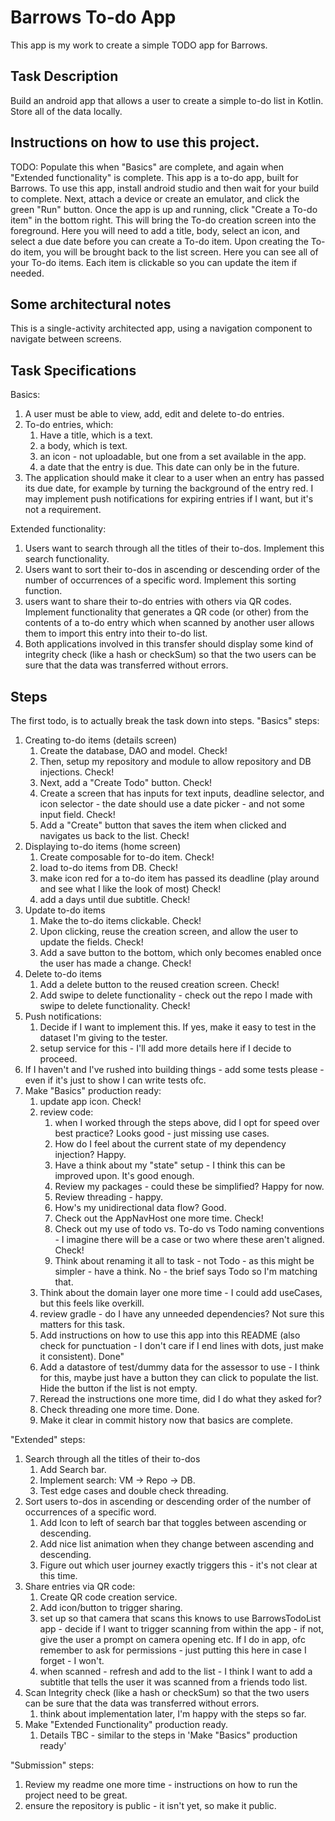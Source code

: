 # Barrows To-do App
This app is my work to create a simple TODO app for Barrows.

## Task Description
Build an android app that allows a user to create a simple to-do list in Kotlin.
Store all of the data locally.

## Instructions on how to use this project.
TODO: Populate this when "Basics" are complete, and again when "Extended functionality" is complete.
This app is a to-do app, built for Barrows.
To use this app, install android studio and then wait for your build to complete.
Next, attach a device or create an emulator, and click the green "Run" button.
Once the app is up and running, click "Create a To-do item" in the bottom right.
This will bring the To-do creation screen into the foreground.
Here you will need to add a title, body, select an icon, and select a due date before you can create a To-do item.
Upon creating the To-do item, you will be brought back to the list screen. Here you can see all of your To-do items.
Each item is clickable so you can update the item if needed.

## Some architectural notes
This is a single-activity architected app, using a navigation component to navigate between screens.

## Task Specifications
Basics:
1. A user must be able to view, add, edit and delete to-do entries.
2. To-do entries, which:
   1. Have a title, which is a text.
   2. a body, which is text.
   3. an icon - not uploadable, but one from a set available in the app.
   4. a date that the entry is due. This date can only be in the future.
3. The application should make it clear to a user when an entry has passed its due date, for example by turning the background of the entry red.
I may implement push notifications for expiring entries if I want, but it's not a requirement.

Extended functionality:
1. Users want to search through all the titles of their to-dos. Implement this search functionality.
2. Users want to sort their to-dos in ascending or descending order of the number of occurrences of a specific word. Implement this sorting function.
3. users want to share their to-do entries with others via QR codes. Implement functionality that generates a QR code (or other) from the contents of a to-do entry which when scanned by another user allows them to import this entry into their to-do list.
4. Both applications involved in this transfer should display some kind of integrity check (like a hash or checkSum) so that the two users can be sure that the data was transferred without errors.

## Steps
The first todo, is to actually break the task down into steps.
"Basics" steps:
1. Creating to-do items (details screen)
   1. Create the database, DAO and model. Check!
   2. Then, setup my repository and module to allow repository and DB injections. Check!
   3. Next, add a "Create Todo" button. Check!
   4. Create a screen that has inputs for text inputs, deadline selector, and icon selector - the date should use a date picker - and not some input field. Check!
   5. Add a "Create" button that saves the item when clicked and navigates us back to the list. Check!
2. Displaying to-do items (home screen)
   1. Create composable for to-do item. Check!
   2. load to-do items from DB. Check! 
   3. make icon red for a to-do item has passed its deadline (play around and see what I like the look of most) Check!
   4. add a days until due subtitle. Check!
3. Update to-do items
   1. Make the to-do items clickable. Check!
   2. Upon clicking, reuse the creation screen, and allow the user to update the fields. Check!
   3. Add a save button to the bottom, which only becomes enabled once the user has made a change. Check!
4. Delete to-do items
   1. Add a delete button to the reused creation screen. Check!
   2. Add swipe to delete functionality - check out the repo I made with swipe to delete functionality. Check!
5. Push notifications:
   1. Decide if I want to implement this. If yes, make it easy to test in the dataset I'm giving to the tester.
   2. setup service for this - I'll add more details here if I decide to proceed.
6. If I haven't and I've rushed into building things - add some tests please - even if it's just to show I can write tests ofc.
7. Make "Basics" production ready:
   1. update app icon. Check!
   2. review code:
      1. when I worked through the steps above, did I opt for speed over best practice? Looks good - just missing use cases.
      2. How do I feel about the current state of my dependency injection? Happy.
      3. Have a think about my "state" setup - I think this can be improved upon. It's good enough.
      4. Review my packages - could these be simplified? Happy for now.
      5. Review threading - happy.
      6. How's my unidirectional data flow? Good.
      7. Check out the AppNavHost one more time. Check!
      8. Check out my use of todo vs. To-do vs Todo naming conventions - I imagine there will be a case or two where these aren't aligned. Check!
      9. Think about renaming it all to task - not Todo - as this might be simpler - have a think. No - the brief says Todo so I'm matching that.
   3. Think about the domain layer one more time - I could add useCases, but this feels like overkill.
   4. review gradle - do I have any unneeded dependencies? Not sure this matters for this task.
   5. Add instructions on how to use this app into this README (also check for punctuation - I don't care if I end lines with dots, just make it consistent). Done"
   6. Add a datastore of test/dummy data for the assessor to use - I think for this, maybe just have a button they can click to populate the list. Hide the button if the list is not empty.
   7. Reread the instructions one more time, did I do what they asked for?
   8. Check threading one more time. Done.
   9. Make it clear in commit history now that basics are complete.

"Extended" steps:
1. Search through all the titles of their to-dos
   1. Add Search bar.
   2. Implement search: VM -> Repo -> DB.
   3. Test edge cases and double check threading.
2. Sort users to-dos in ascending or descending order of the number of occurrences of a specific word.
   1. Add Icon to left of search bar that toggles between ascending or descending.
   2. Add nice list animation when they change between ascending and descending.
   3. Figure out which user journey exactly triggers this - it's not clear at this time.
3. Share entries via QR code: 
   1. Create QR code creation service.
   2. Add icon/button to trigger sharing.
   3. set up so that camera that scans this knows to use BarrowsTodoList app - decide if I want to trigger scanning from within the app - if not, give the user a prompt on camera opening etc. If I do in app, ofc remember to ask for permissions - just putting this here in case I forget - I won't.
   4. when scanned - refresh and add to the list - I think I want to add a subtitle that tells the user it was scanned from a friends todo list.
4. Scan Integrity check (like a hash or checkSum) so that the two users can be sure that the data was transferred without errors.
   1. think about implementation later, I'm happy with the steps so far.
5. Make "Extended Functionality" production ready.
   1. Details TBC - similar to the steps in 'Make "Basics" production ready'

"Submission" steps:
1. Review my readme one more time - instructions on how to run the project need to be great.
2. ensure the repository is public - it isn't yet, so make it public.